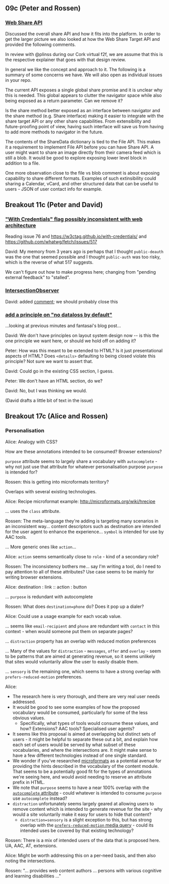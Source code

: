 ﻿## 09c (Peter and Rossen)

### [Web Share API](https://github.com/w3ctag/design-reviews/issues/554)

Discussed the overall share API and how it fits into the platform. In order to get the larger picture we also looked at how the Web Share Target API and provided the following comments.

In review with @plinss during our Cork virtual f2f, we are assume that this is the respective explainer that goes with that design review. 

In general we like the concept and approach to it. The following is a summary of some concerns we have.  We will also open as individual issues in your repo.

The current API exposes a single global share promise and it is unclear why this is needed. This global appears to clutter the navigator space while also being exposed as a return parameter. Can we remove it?

Is the share method better exposed as an interface between navigator and the share method (e.g. Share interface) making it easier to integrate with the share target API or any other share capabilities. From extensibility and future-proofing point of view, having such interface will save us from having to add more methods to navigator in the future. 

The contents of the ShareData dictionary is tied to the File API. This makes it a requirement to implement File API before you can have Share API. A user might want to share an image directly from their camera feed which is still a blob. It would be good to explore exposing lower level block in addition to a file.

One more observation close to the file vs blob comment is about exposing capability to share different formats. Examples of such extinsibility could sharing a Calendar, vCard, and other structured data that can be useful to users - JSON of user contact info for example.

## Breakout 11c (Peter and David)

### ["With Credentials" flag possibly inconsistent with web architecture](https://github.com/w3ctag/design-reviews/issues/76)

Reading issue 76 and https://w3ctag.github.io/with-credentials/ and https://github.com/whatwg/fetch/issues/517

David: My memory from 3 years ago is perhaps that I thought `public-deauth` was the one that seemed possible and I thought `public-auth` was too risky, which is the reverse of what 517 suggests.

We can't figure out how to make progress here; changing from "pending external feedback" to "stalled".

### [IntersectionObserver](https://github.com/w3ctag/design-reviews/issues/197)

David: added [comment](https://github.com/w3ctag/design-reviews/issues/197#issuecomment-698013370); we should probably close this

### [add a principle on "no dataloss by default"](https://github.com/w3ctag/design-principles/issues/172)

...looking at previous minutes and fantasai's blog post...

David: We don't have principles on layout system design now -- is this the one principle we want here, or should we hold off on adding it?

Peter: How was this meant to be extended to HTML?  Is it just presentational aspects of HTML?  Does `<details>` defaulting to being closed violate this principle?  Not sure we want to assert that.

David: Could go in the existing CSS section, I guess.

Peter: We don't have an HTML section, do we?

David: No, but I was thinking we would.

(David drafts a little bit of text in the issue)


## Breakout 17c (Alice and Rossen)

### Personalisation

Alice: Analogy with CSS?

How are these annotations intended to be consumed? Browser extensions?

`purpose` attribute seems to largely share a vocabulary with `autocomplete` - why not just use that attribute for whatever personalisation purpose `purpose` is intended for?

Rossen: this is getting into microformats territory?

Overlaps with several existing technologies.

Alice: Recipe microformat example: http://microformats.org/wiki/hrecipe

... uses the `class` attribute.

Rossen: The meta-language they're adding is targeting many scenarios in an inconsistent way... content descriptors such as destination are intended for the user agent to enhance the experience... `symbol` is intended for use by AAC tools.

... More generic ones like `action`...

Alice: `action` seems semantically close to `role` - kind of a secondary role?

Rossen: The inconsistency bothers me... say I'm writing a tool, do I need to pay attention to all of these attributes? Use case seems to be mainly for writing browser extensions.

Alice: destination : link :: action : button

... `purpose` is redundant with autocomplete

Rossen: What does `destination=phone` do? Does it pop up a dialer?

Alice: Could use a usage example for each vocab value.

... seems like `email-recipient` and `phone` are redundant with `contact` in this context - when would someone put them on separate pages?

... `distraction` property has an overlap with reduced motion preferences

... Many of the values for `distraction` - `messages`, `offer` and `overlay` - seem to be patterns that are aimed at generating revenue, so it seems unlikely that sites would voluntarily allow the user to easily disable them.

... `sensory` is the remaining one, which seems to have a strong overlap with `prefers-reduced-motion` preferences.

Alice:

- The research here is very thorough, and there are very real user needs addressed.
- It would be good to see some examples of how the proposed vocabulary would be consumed, particularly for some of the less obvious values.
   - Specifically, what types of tools would consume these values, and how? Extensions? AAC tools? Specialised user agents?
- It seems like this proposal is aimed at overlapping but distinct sets of users - it might be helpful to separate these out a bit, and explain how each set of users would be served by what subset of these vocabularies, and where the intersections are. It might make sense to have a few different technologies instead of one single standard.
- We wonder if you've researched [microformats](microformats.org) as a potential avenue for providing the hints described in the vocabulary of the content module. That seems to be a potentially good fit for the types of annotations we're seeing here, and would avoid needing to reserve an attribute prefix in HTML.
- We note that `purpose` seems to have a near 100% overlap with the [`autocomplete` attribute](https://developer.mozilla.org/en-US/docs/Web/HTML/Attributes/autocomplete) - could whatever is intended to consume `purpose` use `autocomplete` instead?
- `distraction` unfortunately seems largely geared at allowing users to remove content which is intended to generate revenue for the site - why would a site voluntarily make it easy for users to hide that content?
    - `distraction=sensory` is a slight exception to this, but has strong overlap with the [`prefers-reduced-motion` media query](https://developer.mozilla.org/en-US/docs/Web/CSS/@media/prefers-reduced-motion) - could its intended uses be covered by that existing technology?
 


Rossen: There is a mix of intended users of the data that is proposed here. UA, AAC, AT, extensions.

Alice: Might be worth addressing this on a per-need basis, and then also noting the intersections.

Rossen: "... provides web content authors ... persons with various cognitive and learning disabilities ..."












